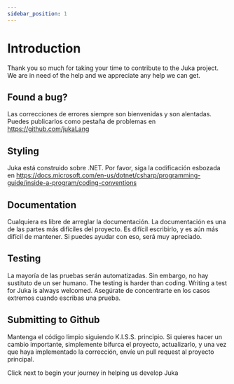 ```yaml
---
sidebar_position: 1
---
```


# Introduction

Thank you so much for taking your time to contribute to the Juka project. We are in need of the help and we appreciate any help we can get.

## Found a bug?
Las correcciones de errores siempre son bienvenidas y son alentadas. Puedes publicarlos como pestaña de problemas en https://github.com/jukaLang


## Styling
Juka está construido sobre .NET. Por favor, siga la codificación esbozada en https://docs.microsoft.com/en-us/dotnet/csharp/programming-guide/inside-a-program/coding-conventions


## Documentation
Cualquiera es libre de arreglar la documentación. La documentación es una de las partes más difíciles del proyecto. Es difícil escribirlo, y es aún más difícil de mantener. Si puedes ayudar con eso, será muy apreciado.

## Testing
La mayoría de las pruebas serán automatizadas. Sin embargo, no hay sustituto de un ser humano. The testing is harder than coding. Writing a test for Juka is always welcomed. Asegúrate de concentrarte en los casos extremos cuando escribas una prueba.

## Submitting to Github
Mantenga el código limpio siguiendo K.I.S.S. principio. Si quieres hacer un cambio importante, simplemente bifurca el proyecto, actualizarlo, y una vez que haya implementado la corrección, envíe un pull request al proyecto principal.


Click next to begin your journey in helping us develop Juka